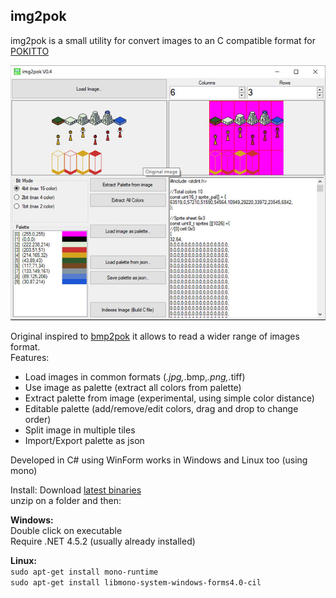 ## img2pok
img2pok is a small utility for convert images to an C compatible format for [POKITTO](http://www.pokitto.com/)  

![img2pok](https://github.com/Effer/img2pok/blob/master/Docs/V0.4.jpg)

Original inspired to [bmp2pok](https://github.com/pokitto/bmp2pok) it allows to read a wider range of images format.  
Features:  
* Load images in common formats (*.jpg,*.bmp,*.png,*.tiff)
* Use image as palette (extract all colors from palette)
* Extract palette from image (experimental, using simple color distance)
* Editable palette (add/remove/edit colors, drag and drop to change order)
* Split image in multiple tiles
* Import/Export palette as json

Developed in C# using WinForm works in Windows and Linux too (using mono)  

Install:
Download [latest binaries](https://github.com/Effer/img2pok/blob/master/Binaries/Latest.zip)  
unzip on a folder and then:  
  
**Windows:**  
Double click on executable  
Require .NET 4.5.2 (usually already installed)  


**Linux:**  
`sudo apt-get install mono-runtime`  
`sudo apt-get install libmono-system-windows-forms4.0-cil`
